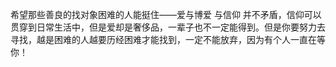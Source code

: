 希望那些善良的找对象困难的人能挺住——爱与博爱 与信仰 并不矛盾，信仰可以贯穿到日常生活中，但是爱却是奢侈品，一辈子也不一定能得到。但是你要努力去寻找，越是困难的人越要历经困难才能找到，一定不能放弃，因为有个人一直在等你！
